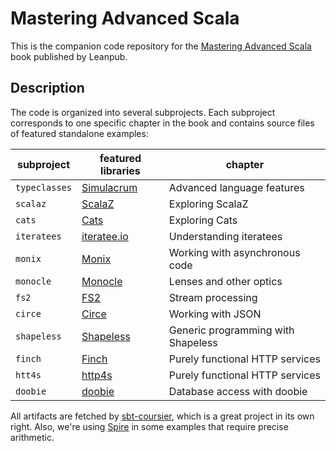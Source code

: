 # Mastering Advanced Scala

This is the companion code repository for the [Mastering Advanced Scala](https://leanpub.com/mastering-advanced-scala) book published by Leanpub.

## Description

The code is organized into several subprojects. Each subproject corresponds to one specific chapter in the book and contains source files of featured standalone examples:

|subproject|featured libraries|chapter|
|--------|-------------|------|
|`typeclasses`|[Simulacrum](https://github.com/mpilquist/simulacrum)|Advanced language features|
|`scalaz`|[ScalaZ](https://github.com/scalaz/scalaz)|Exploring ScalaZ|
|`cats`|[Cats](https://github.com/typelevel/cats)|Exploring Cats|
|`iteratees`|[iteratee.io](https://github.com/travisbrown/iteratee)|Understanding iteratees|
|`monix`|[Monix](https://github.com/monixio/monix)|Working with asynchronous code|
|`monocle`|[Monocle](https://github.com/julien-truffaut/Monocle/)|Lenses and other optics|
|`fs2`|[FS2](https://github.com/functional-streams-for-scala/fs2)|Stream processing|
|`circe`|[Circe](https://github.com/travisbrown/circe)|Working with JSON|
|`shapeless`|[Shapeless](https://github.com/milessabin/shapeless)|Generic programming with Shapeless|
|`finch`|[Finch](https://github.com/finagle/finch)|Purely functional HTTP services|
|`htt4s`|[http4s](https://github.com/http4s/http4s)|Purely functional HTTP services|
|`doobie`|[doobie](https://github.com/tpolecat/doobie)|Database access with doobie|

All artifacts are fetched by [sbt-coursier](https://github.com/alexarchambault/coursier), which is a great project in its own right. Also, we're using [Spire](https://github.com/non/spire) in some examples that require precise arithmetic.
